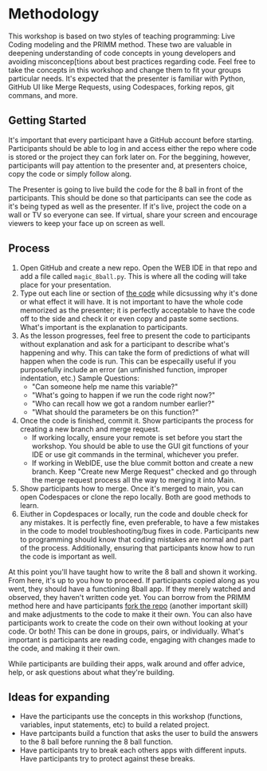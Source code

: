 # Methodology

This workshop is based on two styles of teaching programming: Live Coding modeling and the PRIMM method. These two are valuable in deepening understanding of code concepts in young developers and avoiding misconcep[tions about best practices regarding code. Feel free to take the concepts in this workshop and change them to fit your groups particular needs. It's expected that the presenter is familiar with Python, GitHub UI like Merge Requests, using Codespaces, forking repos, git commans, and more. 

## Getting Started

It's important that every participant have a GitHub account before starting. Participants should be able to log in and access either the repo where code is stored or the project they can fork later on. For the beggining, however, participants will pay attention to the presenter and, at presenters choice, copy the code or simply follow along. 

The Presenter is going to live build the code for the 8 ball in front of the participants. This should be done so that participants can see the code as it's being typed as well as the presenter. If it's live, project the code on a wall or TV so everyone can see. If virtual, share your screen and encourage viewers to keep your face up on screen as well. 

## Process 

1. Open GitHub and create a new repo. Open the WEB IDE in that repo and add a file called `magic_8ball.py`. This is where all the coding will take place for your presentation. 
1. Type out each line or section of [the code](/8_ball.py) while dicsussing why it's done or what effect it will have. It is not important to have the whole code memorized as the presenter; it is perfectly acceptable to have the code off to the side and check it or even copy and paste some sections. What's important is the explanation to participants. 
1. As the lesson progresses, feel free to present the code to participants without explanation and ask for a participant to describe what's happening and why. This can take the form of predictions of what will happen when the code is run. This can be especailly useful if you purposefully include an error (an unfinished function, improper indentation, etc.)
    Sample Questions: 
    - "Can someone help me name this variable?"
    - "What's going to happen if we run the code right now?"
    - "Who can recall how we got a random number earlier?"
    - "What should the parameters be on this function?"
1. Once the code is finished, commit it. Show participants the process for creating a new branch and merge request. 
    - If working locally, ensure your remote is set before you start the workshop. You should be able to use the GUI git functions of your IDE or use git commands in the terminal, whichever you prefer. 
    - If working in WebIDE, use the blue commit botton and create a new branch. Keep "Create new Merge Request" checked and go through the merge request process all the way to merging it into Main.
1. Show participants how to merge. Once it's merged to main, you can open Codespaces or clone the repo locally. Both are good methods to learn. 
1. Eiuther in Copdespaces or locally, run the code and double check for any mistakes. It is perfectly fine, even preferable, to have a few mistakes in the code to model troubleshooting/bug fixes in code. Participants new to programming should know that coding mistakes are normal and part of the process. Additionally, ensuring that participants know how to run the code is important as well. 

At this point you'll have taught how to write the 8 ball and shown it working. From here, it's up to you how to proceed. If participants copied along as you went, they should have a functioning 8ball app. If they merely watched and observed, they haven't written code yet. You can borrow from the PRIMM method here and have participants [fork the repo](https://docs.github.com/ee/user/project/repository/forking_workflow.html#creating-a-fork) (another important skill) and make adjustments to the code to make it their own. You can also have participants work to create the code on their own without looking at your code. Or both! This can be done in groups, pairs, or individually. What's important is participants are reading code, engaging with changes made to the code, and making it their own. 

While participants are building their apps, walk around and offer advice, help, or ask questions about what they're building. 

## Ideas for expanding

- Have the participants use the concepts in this workshop (functions, variables, input statements, etc) to build a related project. 
- Have partcipants build a function that asks the user to build the answers to the 8 ball before running the 8 ball function. 
- Have participants try to break each others apps with different inputs. Have participants try to protect against these breaks. 

